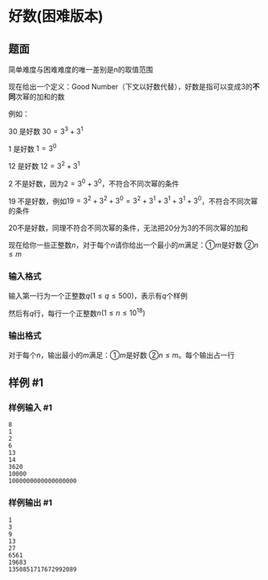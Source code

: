 # 好数(困难版本)

## 题面

简单难度与困难难度的唯一差别是n的取值范围

现在给出一个定义：Good Number（下文以好数代替），好数是指可以变成3的**不同**次幂的加和的数

例如：

$30$ 是好数 $30=3^3+3^1$

$1$ 是好数 $1=3^0$

$12$ 是好数 $12=3^2+3^1$

$2$ 不是好数，因为$2=3^0+3^0$，不符合不同次幂的条件

$19$ 不是好数，例如$19=3^2+3^2+3^0=3^2+3^1+3^1+3^1+3^0$，不符合不同次幂的条件

$20$不是好数，同理不符合不同次幂的条件，无法把$20$分为$3$的不同次幂的加和

现在给你一些正整数$n$，对于每个$n$请你给出一个最小的$m$满足：①$m$是好数 ②$n≤m$

### 输入格式
输入第一行为一个正整数$q(1≤q≤500)$，表示有$q$个样例

然后有$q$行，每行一个正整数$n(1≤n≤10^{18})$
### 输出格式
对于每个$n$，输出最小的$m$满足：①$m$是好数 ②$n≤m$。每个输出占一行


## 样例 #1

### 样例输入 #1

```
8
1
2
6
13
14
3620
10000
1000000000000000000
```

### 样例输出 #1

```
1
3
9
13
27
6561
19683
1350851717672992089
```